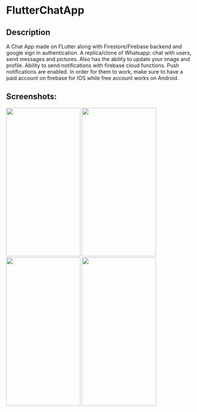# FlutterChatApp

## Description
A Chat App made on FLutter along with Firestore/Firebase backend and google sign in authentication.
A replica/clone of Whatsapp: chat with users, send messages and pictures.
Also has the ability to update your image and profile.
Ability to send notifications with firebase cloud functions. Push notifications are enabled. In order for them to work, make sure to have a paid account on firebase for IOS while free account works on Android. 


## Screenshots:

<img src="https://github.com/shehriyarmalik/FlutterChatApp/blob/master/screenshots/Home.png?" height="400" width="200">
<img src="https://github.com/shehriyarmalik/FlutterChatApp/blob/master/screenshots/LogIn.png?raw=true" height="400" width="200">
<img src="https://github.com/shehriyarmalik/FlutterChatApp/blob/master/screenshots/LeaveApp.png?raw=true" height="400" width="200">
<img src="https://github.com/shehriyarmalik/FlutterChatApp/blob/master/screenshots/Profile.png?raw=true" height="400" width="200">

